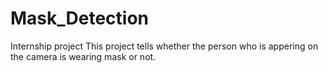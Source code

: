 # Mask_Detection
Internship project
This project tells whether the person who is appering on the camera is wearing mask or not. 
